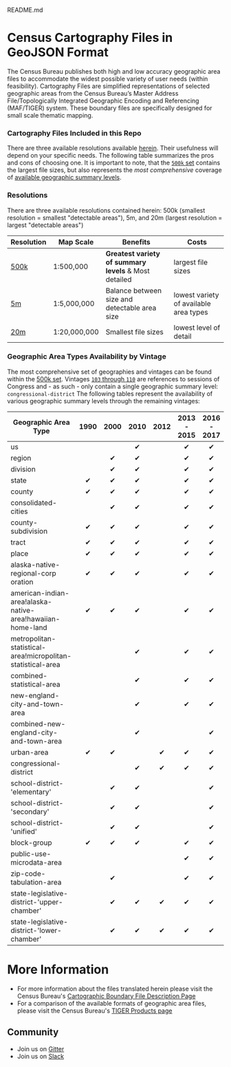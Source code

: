 README.md

# Census Cartography Files in GeoJSON Format

The Census Bureau publishes both high and low accuracy geographic area files to accommodate the widest possible variety of user needs (within feasibility). Cartography Files are simplified representations of selected geographic areas from the Census Bureau’s Master Address File/Topologically Integrated Geographic Encoding and Referencing (MAF/TIGER) system. These boundary files are specifically designed for small scale thematic mapping.

### Cartography Files Included in this Repo

There are three available resolutions available [herein](https://github.com/loganpowell/census-geojson/tree/master/GeoJSON). Their usefulness will depend on your specific needs. The following table summarizes the pros and cons of choosing one. It is important to note, that the [`500k` set](https://github.com/loganpowell/census-geojson/tree/master/GeoJSON/500k) contains the largest file sizes, but also represents the _most comprehensive_ coverage of [available geographic summary levels](https://www.census.gov/geo/maps-data/data/summary_level.html).

### Resolutions

There are three available resolutions contained herein: 500k (smallest resolution = smallest "detectable areas"), 5m, and 20m (largest resolution = largest "detectable areas")

Resolution                                                                    | Map Scale    | Benefits                                               | Costs
----------------------------------------------------------------------------- | ------------ | ------------------------------------------------------ | -------------------
[500k](https://github.com/loganpowell/census-geojson/tree/master/GeoJSON/500k)| 1:500,000    | **Greatest variety of summary levels** & Most detailed | largest file sizes
[5m](https://github.com/loganpowell/census-geojson/tree/master/GeoJSON/5m)    | 1:5,000,000  | Balance between size and detectable area size          | lowest variety of available area types              
[20m](https://github.com/loganpowell/census-geojson/tree/master/GeoJSON/20m)  | 1:20,000,000 | Smallest file sizes                                    | lowest level of detail

### Geographic Area Types Availability by Vintage

The most comprehensive set of geographies and vintages can be found within the [500k set](https://github.com/loganpowell/census-geojson/tree/master/GeoJSON/500k).
Vintages [`103` through `110`](https://github.com/loganpowell/census-geojson/tree/master/GeoJSON/500k) are references to sessions of Congress and - as such - only contain a single geographic summary level: `congressional-district`
The following tables represent the availability of various geographic summary levels through the remaining vintages:

Geographic Area Type                                          | 1990  | 2000  | 2010 |  2012 | 2013 - 2015 | 2016 - 2017                             
------------------------------------------------------------- | :---: | :---: |:---: | :---: | :---------: | :---------:    
us                                                            |       |       | ✔    |       | ✔           | ✔         
region                                                        |       | ✔     | ✔   |        | ✔          | ✔         
division                                                      |       | ✔     | ✔   |        | ✔          | ✔         
state                                                         | ✔     | ✔    | ✔    |       | ✔           | ✔         
county                                                        | ✔     | ✔    | ✔    |       | ✔           | ✔         
consolidated-cities                                           |       | ✔     | ✔   |        | ✔          | ✔         
county-subdivision                                            | ✔     | ✔    | ✔    |       | ✔           | ✔         
tract                                                         | ✔     | ✔    | ✔    |       | ✔           | ✔         
place                                                         | ✔     | ✔    | ✔    |       | ✔           | ✔         
alaska-native-regional-corp oration                           | ✔     | ✔    | ✔    |       | ✔           | ✔         
american-indian-area!alaska-native-area!hawaiian-home-land    | ✔     | ✔    | ✔    |       | ✔           | ✔         
metropolitan-statistical-area!micropolitan-statistical-area   |       |       | ✔    |       | ✔           | ✔         
combined-statistical-area                                     |       |       | ✔    |       | ✔           | ✔         
new-england-city-and-town-area                                |       |       | ✔    |       | ✔           | ✔         
combined-new-england-city-and-town-area                       |       |       | ✔    |       |             | ✔         
urban-area                                                    | ✔     | ✔    |      | ✔     | ✔           | ✔         
congressional-district                                        |       |       | ✔    | ✔     | ✔          | ✔         
school-district-'elementary'                                  |       | ✔     | ✔   |        |             | ✔         
school-district-'secondary'                                   |       | ✔     | ✔   |        |             | ✔         
school-district-'unified'                                     |       | ✔     | ✔   |        |             | ✔         
block-group                                                   | ✔     | ✔    |  ✔   |       |  ✔          | ✔         
public-use-microdata-area                                     |       |       |      |        |  ✔         | ✔         
zip-code-tabulation-area                                      |       | ✔     |     |        |  ✔          | ✔         
state-legislative-district-'upper-chamber'                    |       | ✔     |  ✔  | ✔     |  ✔          | ✔         
state-legislative-district-'lower-chamber'                    |       | ✔     |  ✔  | ✔     |  ✔          | ✔         


# More Information
- For more information about the files translated herein please visit the Census Bureau's [Cartographic Boundary File Description
 Page](https://www.census.gov/geo/maps-data/data/cbf/cbf_description.html)
- For a comparison of the available formats of geographic area files, please visit the Census Bureau's [TIGER Products page
](https://www.census.gov/geo/maps-data/data/tiger.html)

## Community
- Join us on [Gitter](https://gitter.im/uscensusbureau/general)
- Join us on [Slack](https://join.slack.com/t/uscensusbureau/shared_invite/enQtMjQ3NzUyNTM3NDU3LTZmNGI1MmQzY2Y2ZTU1ODJhNDQwMmY2YmZiNmFkNzg4YmJkYmQzZjQyNDhkNDYxN2JhYjkxZDEwMGI2OGU5NzQ)

